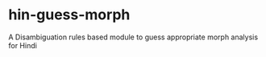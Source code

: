 # hin-guess-morph
A Disambiguation rules based module to guess appropriate morph analysis for Hindi
